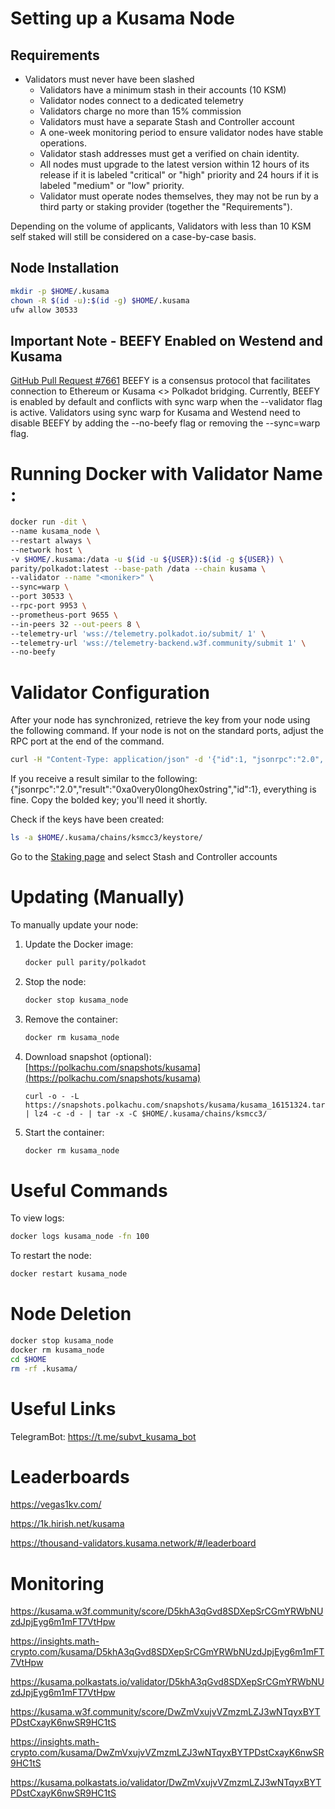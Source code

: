 # Setting up a Kusama Node
## Requirements
- Validators must never have been slashed
    - Validators have a minimum stash in their accounts (10 KSM)
    - Validator nodes connect to a dedicated telemetry
    - Validators charge no more than 15% commission
    - Validators must have a separate Stash and Controller account
    - A one-week monitoring period to ensure validator nodes have stable operations. 
    - Validator stash addresses must get a verified on chain identity.
    - All nodes must upgrade to the latest version within 12 hours of its release if it is labeled "critical" or "high" priority and 24 hours if it is labeled "medium" or "low" priority.
    - Validator must operate nodes themselves, they may not be run by a third party or staking provider
(together the "Requirements").

Depending on the volume of applicants, Validators with less than 10 KSM self staked will still be considered on a case-by-case basis.

## Node Installation
```bash
mkdir -p $HOME/.kusama
chown -R $(id -u):$(id -g) $HOME/.kusama
ufw allow 30533
```
## Important Note - BEEFY Enabled on Westend and Kusama
[GitHub Pull Request #7661](https://github.com/paritytech/polkadot/pull/7661)
BEEFY is a consensus protocol that facilitates connection to Ethereum or Kusama <> Polkadot bridging. Currently, BEEFY is enabled by default and conflicts with sync warp when the --validator flag is active.
Validators using sync warp for Kusama and Westend need to disable BEEFY by adding the --no-beefy flag or removing the --sync=warp flag.
# Running Docker with Validator Name <moniker>:
```bash
docker run -dit \
--name kusama_node \
--restart always \
--network host \
-v $HOME/.kusama:/data -u $(id -u ${USER}):$(id -g ${USER}) \
parity/polkadot:latest --base-path /data --chain kusama \
--validator --name "<moniker>" \
--sync=warp \
--port 30533 \
--rpc-port 9953 \
--prometheus-port 9655 \
--in-peers 32 --out-peers 8 \
--telemetry-url 'wss://telemetry.polkadot.io/submit/ 1' \
--telemetry-url 'wss://telemetry-backend.w3f.community/submit 1' \
--no-beefy
```

# Validator Configuration

After your node has synchronized, retrieve the key from your node using the following command. If your node is not on the standard ports, adjust the RPC port at the end of the command.
```bash
curl -H "Content-Type: application/json" -d '{"id":1, "jsonrpc":"2.0", "method": "author_rotateKeys", "params":[]}' http://localhost:9953
```
If you receive a result similar to the following: {"jsonrpc":"2.0","result":"0xa0very0long0hex0string","id":1}, everything is fine. Copy the bolded key; you'll need it shortly.

Check if the keys have been created:
```bash
ls -a $HOME/.kusama/chains/ksmcc3/keystore/
```
Go to the [Staking page](https://polkadot.js.org/apps/#/staking/actions) and select Stash and Controller accounts
# Updating (Manually)
To manually update your node:

1. Update the Docker image:

    ```bash
    docker pull parity/polkadot
    ```

2. Stop the node:

    ```bash
    docker stop kusama_node
    ```

3. Remove the container:

    ```bash
    docker rm kusama_node
    ```
4. Download snapshot (optional):
   [https://polkachu.com/snapshots/kusama](https://polkachu.com/snapshots/kusama)
    ```
    curl -o - -L https://snapshots.polkachu.com/snapshots/kusama/kusama_16151324.tar.lz4 | lz4 -c -d - | tar -x -C $HOME/.kusama/chains/ksmcc3/
    ```
4. Start the container:

    ```bash
    docker rm kusama_node
    ```
# Useful Commands
To view logs:
```bash
docker logs kusama_node -fn 100
```
To restart the node:
```bash
docker restart kusama_node
```
# Node Deletion
```bash
docker stop kusama_node
docker rm kusama_node
cd $HOME
rm -rf .kusama/
```
# Useful Links
TelegramBot: <https://t.me/subvt_kusama_bot>
# Leaderboards
<https://vegas1kv.com/>

<https://1k.hirish.net/kusama>

<https://thousand-validators.kusama.network/#/leaderboard>
# Monitoring
<https://kusama.w3f.community/score/D5khA3qGvd8SDXepSrCGmYRWbNUzdJpjEyg6m1mFT7VtHpw>

<https://insights.math-crypto.com/kusama/D5khA3qGvd8SDXepSrCGmYRWbNUzdJpjEyg6m1mFT7VtHpw>

<https://kusama.polkastats.io/validator/D5khA3qGvd8SDXepSrCGmYRWbNUzdJpjEyg6m1mFT7VtHpw>

<https://kusama.w3f.community/score/DwZmVxujvVZmzmLZJ3wNTqyxBYTPDstCxayK6nwSR9HC1tS>

<https://insights.math-crypto.com/kusama/DwZmVxujvVZmzmLZJ3wNTqyxBYTPDstCxayK6nwSR9HC1tS>

<https://kusama.polkastats.io/validator/DwZmVxujvVZmzmLZJ3wNTqyxBYTPDstCxayK6nwSR9HC1tS>
